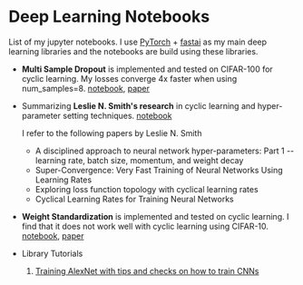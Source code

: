 # Deep Learning Notebooks

List of my jupyter notebooks. I use <a href='https://pytorch.org/' target='_blank'>PyTorch</a> + <a href='https://www.fast.ai/' target='_blank'>fastai</a> as my main deep learning libraries and the notebooks are build using these libraries.

* **Multi Sample Dropout** is implemented and tested on CIFAR-100 for cyclic learning. My losses converge 4x faster when using num_samples=8. <a href='https://github.com/KushajveerSingh/Deep-Learning-Notebooks/tree/master/Multi%20Sample%20Dropout' target='_blank'>notebook</a>, <a href='https://arxiv.org/abs/1905.09788' target='_blank'>paper</a>

* Summarizing **Leslie N. Smith's research** in cyclic learning and hyper-parameter setting techniques. <a href='https://github.com/KushajveerSingh/Deep-Learning-Notebooks/tree/master/Leslie%20N.%20Smith%20paper%20notebooks%20(fastai)' target='_blank'>notebook</a>

    I refer to the following papers by Leslie N. Smith
    * A disciplined approach to neural network hyper-parameters: Part 1 -- learning rate, batch size, momentum, and weight decay
    * Super-Convergence: Very Fast Training of Neural Networks Using Learning Rates
    * Exploring loss function topology with cyclical learning rates
    * Cyclical Learning Rates for Training Neural Networks

* **Weight Standardization** is implemented and tested on cyclic learning. I find that it does not work well with cyclic learning using CIFAR-10. <a href='https://github.com/KushajveerSingh/Deep-Learning-Notebooks/tree/master/Blog%20Posts%20Notebooks/Weight%20Standardization:%20A%20New%20Normalization%20in%20town' target='_blank'>notebook</a>, <a href='https://arxiv.org/abs/1903.10520' target='_blank'>paper</a>

* Library Tutorials
    1. <a href='https://github.com/KushajveerSingh/Deep-Learning-Notebooks/tree/master/Blog%20Posts%20Notebooks/Training%20AlexNet%20with%20tips%20and%20checks%20on%20how%20to%20train%20CNNs' target='_blank'>Training AlexNet with tips and checks on how to train CNNs</a>